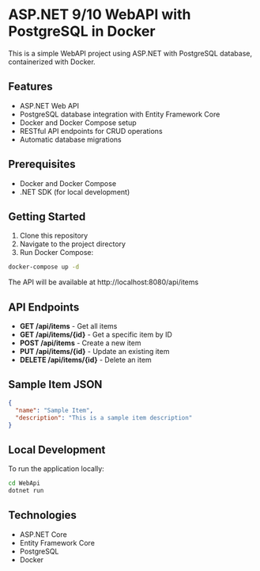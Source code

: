 # ASP.NET 9/10 WebAPI with PostgreSQL in Docker

This is a simple WebAPI project using ASP.NET with PostgreSQL database, containerized with Docker.

## Features

- ASP.NET Web API
- PostgreSQL database integration with Entity Framework Core
- Docker and Docker Compose setup
- RESTful API endpoints for CRUD operations
- Automatic database migrations

## Prerequisites

- Docker and Docker Compose
- .NET SDK (for local development)

## Getting Started

1. Clone this repository
2. Navigate to the project directory
3. Run Docker Compose:

```bash
docker-compose up -d
```

The API will be available at http://localhost:8080/api/items

## API Endpoints

- **GET /api/items** - Get all items
- **GET /api/items/{id}** - Get a specific item by ID
- **POST /api/items** - Create a new item
- **PUT /api/items/{id}** - Update an existing item
- **DELETE /api/items/{id}** - Delete an item

## Sample Item JSON

```json
{
  "name": "Sample Item",
  "description": "This is a sample item description"
}
```

## Local Development

To run the application locally:

```bash
cd WebApi
dotnet run
```

## Technologies

- ASP.NET Core
- Entity Framework Core
- PostgreSQL
- Docker
